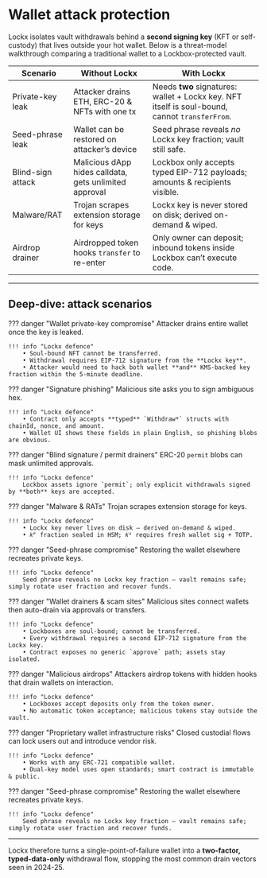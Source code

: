 # Wallet attack protection

Lockx isolates vault withdrawals behind a **second signing key** (KFT or self-custody) that lives outside your hot wallet.  Below is a threat-model walkthrough comparing a traditional wallet to a Lockbox-protected vault.

| Scenario | Without Lockx | With Lockx |
|----------|--------------|------------|
| Private-key leak | Attacker drains ETH, ERC-20 & NFTs with one tx | Needs **two** signatures: wallet + Lockx key.  NFT itself is soul-bound, cannot `transferFrom`. |
| Seed-phrase leak | Wallet can be restored on attacker’s device | Seed phrase reveals _no_ Lockx key fraction; vault still safe. |
| Blind-sign attack | Malicious dApp hides calldata, gets unlimited approval | Lockbox only accepts typed EIP-712 payloads; amounts & recipients visible. |
| Malware/RAT | Trojan scrapes extension storage for keys | Lockx key is never stored on disk; derived on-demand & wiped. |
| Airdrop drainer | Airdropped token hooks `transfer` to re-enter | Only owner can deposit; inbound tokens inside Lockbox can’t execute code. |

---

## Deep-dive: attack scenarios

??? danger "Wallet private-key compromise"
    Attacker drains entire wallet once the key is leaked.

    !!! info "Lockx defence"
        • Soul-bound NFT cannot be transferred.  
        • Withdrawal requires EIP-712 signature from the **Lockx key**.  
        • Attacker would need to hack both wallet **and** KMS-backed key fraction within the 5-minute deadline.



??? danger "Signature phishing"
    Malicious site asks you to sign ambiguous hex.

    !!! info "Lockx defence"
        • Contract only accepts **typed** `Withdraw*` structs with chainId, nonce, and amount.  
        • Wallet UI shows these fields in plain English, so phishing blobs are obvious.


??? danger "Blind signature / permit drainers"
    ERC-20 `permit` blobs can mask unlimited approvals.

    !!! info "Lockx defence"
        Lockbox assets ignore `permit`; only explicit withdrawals signed by **both** keys are accepted.

??? danger "Malware & RATs"
    Trojan scrapes extension storage for keys.

    !!! info "Lockx defence"
        • Lockx key never lives on disk – derived on-demand & wiped.  
        • 𝑘ᴾ fraction sealed in HSM; 𝑘ᵁ requires fresh wallet sig + TOTP.


??? danger "Seed-phrase compromise"
    Restoring the wallet elsewhere recreates private keys.

    !!! info "Lockx defence"
        Seed phrase reveals no Lockx key fraction – vault remains safe; simply rotate user fraction and recover funds.

??? danger "Wallet drainers & scam sites"
    Malicious sites connect wallets then auto-drain via approvals or transfers.

    !!! info "Lockx defence"
        • Lockboxes are soul-bound; cannot be transferred.  
        • Every withdrawal requires a second EIP-712 signature from the Lockx key.  
        • Contract exposes no generic `approve` path; assets stay isolated.

??? danger "Malicious airdrops"
    Attackers airdrop tokens with hidden hooks that drain wallets on interaction.

    !!! info "Lockx defence"
        • Lockboxes accept deposits only from the token owner.  
        • No automatic token acceptance; malicious tokens stay outside the vault.

??? danger "Proprietary wallet infrastructure risks"
    Closed custodial flows can lock users out and introduce vendor risk.

    !!! info "Lockx defence"
        • Works with any ERC-721 compatible wallet.  
        • Dual-key model uses open standards; smart contract is immutable & public.

??? danger "Seed-phrase compromise"
    Restoring the wallet elsewhere recreates private keys.

    !!! info "Lockx defence"
        Seed phrase reveals no Lockx key fraction – vault remains safe; simply rotate user fraction and recover funds.

---

Lockx therefore turns a single-point-of-failure wallet into a **two-factor, typed-data-only** withdrawal flow, stopping the most common drain vectors seen in 2024-25.
